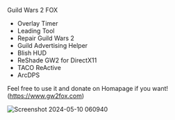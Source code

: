 Guild Wars 2 FOX

- Overlay Timer
- Leading Tool
- Repair Guild Wars 2
- Guild Advertising Helper
- Blish HUD
- ReShade GW2 for DirectX11
- TACO ReActive
- ArcDPS

Feel free to use it and donate on Homapage if you want!
(https://www.gw2fox.com)


![Screenshot 2024-05-10 060940](https://github.com/Catnoid/GW2FOX/assets/67755545/c9c7a2cb-b8c6-4548-88ea-4513daea117a)
